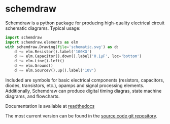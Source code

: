 # schemdraw

Schemdraw is a python package for producing high-quality electrical circuit schematic diagrams. Typical usage:

```python
import schemdraw
import schemdraw.elements as elm
with schemdraw.Drawing(file='schematic.svg') as d:
    d += elm.Resistor().label('100KΩ')
    d += elm.Capacitor().down().label('0.1μF', loc='bottom')
    d += elm.Line().left()
    d += elm.Ground()
    d += elm.SourceV().up().label('10V')
```

Included are symbols for basic electrical components (resistors, capacitors, diodes, transistors, etc.), opamps and signal processing elements. Additionally, Schemdraw can produce digital timing diagras, state machine diagrams, and flowcharts.

Documentation is available at [readthedocs](https://schemdraw.readthedocs.io)

The most current version can be found in the [source code git repository](https://bitbucket.org/cdelker/schemdraw).
